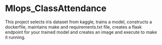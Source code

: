 # Mlops_ClassAttendance
This  project selects iris dataset from kaggle, trains a model, constructs a dockerfile, maintains make and requirements.txt file, creates a flask endpoint for your trained model and creates an image and execute to make it running. 
